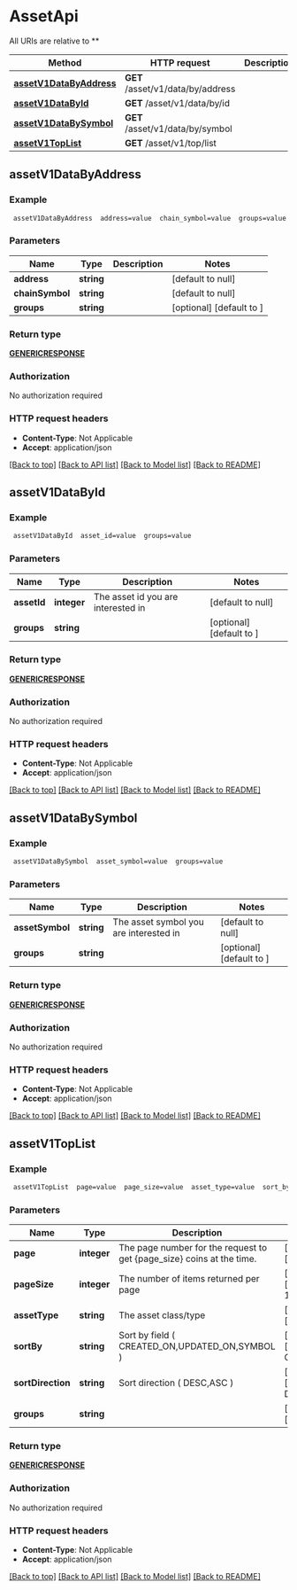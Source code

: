 # AssetApi

All URIs are relative to **

Method | HTTP request | Description
------------- | ------------- | -------------
[**assetV1DataByAddress**](AssetApi.md#assetV1DataByAddress) | **GET** /asset/v1/data/by/address | 
[**assetV1DataById**](AssetApi.md#assetV1DataById) | **GET** /asset/v1/data/by/id | 
[**assetV1DataBySymbol**](AssetApi.md#assetV1DataBySymbol) | **GET** /asset/v1/data/by/symbol | 
[**assetV1TopList**](AssetApi.md#assetV1TopList) | **GET** /asset/v1/top/list | 



## assetV1DataByAddress



### Example

```bash
 assetV1DataByAddress  address=value  chain_symbol=value  groups=value
```

### Parameters


Name | Type | Description  | Notes
------------- | ------------- | ------------- | -------------
 **address** | **string** |  | [default to null]
 **chainSymbol** | **string** |  | [default to null]
 **groups** | **string** |  | [optional] [default to ]

### Return type

[**GENERICRESPONSE**](GENERICRESPONSE.md)

### Authorization

No authorization required

### HTTP request headers

- **Content-Type**: Not Applicable
- **Accept**: application/json

[[Back to top]](#) [[Back to API list]](../README.md#documentation-for-api-endpoints) [[Back to Model list]](../README.md#documentation-for-models) [[Back to README]](../README.md)


## assetV1DataById



### Example

```bash
 assetV1DataById  asset_id=value  groups=value
```

### Parameters


Name | Type | Description  | Notes
------------- | ------------- | ------------- | -------------
 **assetId** | **integer** | The asset id you are interested in | [default to null]
 **groups** | **string** |  | [optional] [default to ]

### Return type

[**GENERICRESPONSE**](GENERICRESPONSE.md)

### Authorization

No authorization required

### HTTP request headers

- **Content-Type**: Not Applicable
- **Accept**: application/json

[[Back to top]](#) [[Back to API list]](../README.md#documentation-for-api-endpoints) [[Back to Model list]](../README.md#documentation-for-models) [[Back to README]](../README.md)


## assetV1DataBySymbol



### Example

```bash
 assetV1DataBySymbol  asset_symbol=value  groups=value
```

### Parameters


Name | Type | Description  | Notes
------------- | ------------- | ------------- | -------------
 **assetSymbol** | **string** | The asset symbol you are interested in | [default to null]
 **groups** | **string** |  | [optional] [default to ]

### Return type

[**GENERICRESPONSE**](GENERICRESPONSE.md)

### Authorization

No authorization required

### HTTP request headers

- **Content-Type**: Not Applicable
- **Accept**: application/json

[[Back to top]](#) [[Back to API list]](../README.md#documentation-for-api-endpoints) [[Back to Model list]](../README.md#documentation-for-models) [[Back to README]](../README.md)


## assetV1TopList



### Example

```bash
 assetV1TopList  page=value  page_size=value  asset_type=value  sort_by=value  sort_direction=value  groups=value
```

### Parameters


Name | Type | Description  | Notes
------------- | ------------- | ------------- | -------------
 **page** | **integer** | The page number for the request to get {page_size} coins at the time. | [optional] [default to 1]
 **pageSize** | **integer** | The number of items returned per page | [optional] [default to 100]
 **assetType** | **string** | The asset class/type | [optional] [default to ]
 **sortBy** | **string** | Sort by field ( CREATED_ON,UPDATED_ON,SYMBOL ) | [optional] [default to CREATED_ON]
 **sortDirection** | **string** | Sort direction ( DESC,ASC ) | [optional] [default to DESC]
 **groups** | **string** |  | [optional] [default to ]

### Return type

[**GENERICRESPONSE**](GENERICRESPONSE.md)

### Authorization

No authorization required

### HTTP request headers

- **Content-Type**: Not Applicable
- **Accept**: application/json

[[Back to top]](#) [[Back to API list]](../README.md#documentation-for-api-endpoints) [[Back to Model list]](../README.md#documentation-for-models) [[Back to README]](../README.md)

